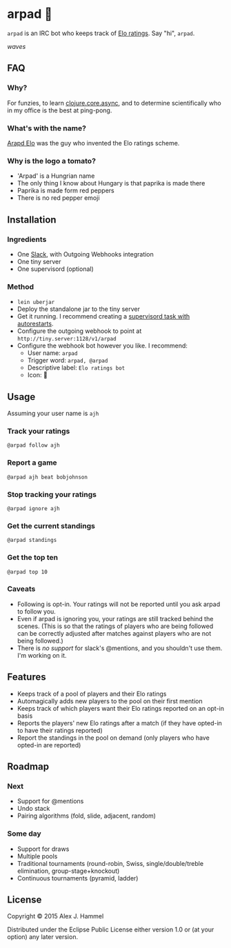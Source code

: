 # arpad :tomato:

`arpad` is an IRC bot who keeps track of [Elo ratings](https://en.wikipedia.org/wiki/Elo_rating_system). Say "hi", `arpad`.

_waves_

## FAQ

### Why?

For funzies, to learn [clojure.core.async](https://github.com/clojure/core.async), and to determine scientifically who in my office is the best at ping-pong.

### What's with the name?

[Arapd Elo](https://en.wikipedia.org/wiki/Arpad_Elo) was the guy who invented the Elo ratings scheme.

### Why is the logo a tomato?

* 'Arpad' is a Hungrian name
* The only thing I know about Hungary is that paprika is made there
* Paprika is made form red peppers
* There is no red pepper emoji

## Installation

### Ingredients
* One [Slack](https://slack.com/), with Outgoing Webhooks integration
* One tiny server
* One supervisord (optional)

### Method
* `lein uberjar`
* Deploy the standalone jar to the tiny server
* Get it running. I recommend creating a [supervisord task with autorestarts](https://www.digitalocean.com/community/tutorials/how-to-install-and-manage-supervisor-on-ubuntu-and-debian-vps).
* Configure the outgoing webhook to point at `http://tiny.server:1128/v1/arpad`
* Configure the webhook bot however you like. I recommend:
  * User name: `arpad`
  * Trigger word: `arpad, @arpad`
  * Descriptive label: `Elo ratings bot`
  * Icon: :tomato:

## Usage

Assuming your user name is `ajh`

### Track your ratings
`@arpad follow ajh`

### Report a game
`@arpad ajh beat bobjohnson`

### Stop tracking your ratings
`@arpad ignore ajh`

### Get the current standings
`@arpad standings`

### Get the top ten
`@arpad top 10`

### Caveats

* Following is opt-in. Your ratings will not be reported until you ask arpad to follow you.
* Even if arpad is ignoring you, your ratings are still tracked behind the scenes. (This is so that the ratings of players who are being followed can be correctly adjusted after matches against players who are not being followed.)
* There is *no support* for slack's @mentions, and you shouldn't use them. I'm working on it.

## Features

* Keeps track of a pool of players and their Elo ratings
* Automagically adds new players to the pool on their first mention
* Keeps track of which players want their Elo ratings reported on an opt-in basis
* Reports the players' new Elo ratings after a match (if they have opted-in to have their ratings reported)
* Report the standings in the pool on demand (only players who have opted-in are reported)

## Roadmap

### Next

* Support for @mentions
* Undo stack
* Pairing algorithms (fold, slide, adjacent, random)

### Some day

* Support for draws
* Multiple pools
* Traditional tournaments (round-robin, Swiss, single/double/treble elimination, group-stage+knockout)
* Continuous tournaments (pyramid, ladder)

## License

Copyright © 2015 Alex J. Hammel

Distributed under the Eclipse Public License either version 1.0 or (at
your option) any later version.
